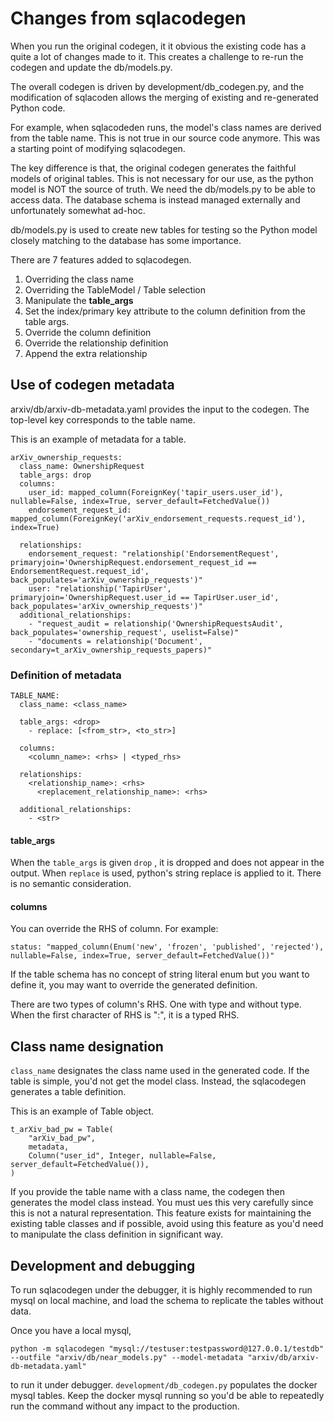 # Changes from sqlacodegen

When you run the original codegen, it it obvious the existing code has a quite a lot of changes made to it.
This creates a challenge to re-run the codegen and update the db/models.py. 

The overall codegen is driven by development/db_codegen.py, and the modification of sqlacoden allows the 
merging of existing and re-generated Python code.

For example, when sqlacodeden runs, the model's class names are derived from the table name. This is not true
in our source code anymore. This was a starting point of modifying sqlacodegen.

The key difference is that, the original codegen generates the faithful models of original tables. This is not 
necessary for our use, as the python model is NOT the source of truth. 
We need the db/models.py to be able to access data. 
The database schema is instead managed externally and unfortunately somewhat ad-hoc. 

db/models.py is used to create new tables for testing so the Python model closely matching to the database has 
some importance.

There are 7 features added to sqlacodegen. 

1. Overriding the class name
2. Overriding the TableModel / Table selection
3. Manipulate the __table_args__
4. Set the index/primary key attribute to the column definition from the table args.
5. Override the column definition
6. Override the relationship definition
7. Append the extra relationship

## Use of codegen metadata

arxiv/db/arxiv-db-metadata.yaml provides the input to the codegen.
The top-level key corresponds to the table name.

This is an example of metadata for a table.

    arXiv_ownership_requests:
      class_name: OwnershipRequest
      table_args: drop
      columns:
        user_id: mapped_column(ForeignKey('tapir_users.user_id'), nullable=False, index=True, server_default=FetchedValue())
        endorsement_request_id: mapped_column(ForeignKey('arXiv_endorsement_requests.request_id'), index=True)
    
      relationships:
        endorsement_request: "relationship('EndorsementRequest', primaryjoin='OwnershipRequest.endorsement_request_id == EndorsementRequest.request_id', back_populates='arXiv_ownership_requests')"
        user: "relationship('TapirUser', primaryjoin='OwnershipRequest.user_id == TapirUser.user_id', back_populates='arXiv_ownership_requests')"
      additional_relationships:
        - "request_audit = relationship('OwnershipRequestsAudit', back_populates='ownership_request', uselist=False)"
        - "documents = relationship('Document', secondary=t_arXiv_ownership_requests_papers)"

### Definition of metadata

    TABLE_NAME:
      class_name: <class_name>

      table_args: <drop>
        - replace: [<from_str>, <to_str>]

      columns:
        <column_name>: <rhs> | <typed_rhs>

      relationships:
        <relationship_name>: <rhs>
          <replacement_relationship_name>: <rhs>

      additional_relationships:
        - <str>

#### table_args

When the `table_args` is given `drop` , it is dropped and does not appear in the output.
When `replace` is used, python's string replace is applied to it. There is no semantic consideration. 

#### columns

You can override the RHS of column. For example:

    status: "mapped_column(Enum('new', 'frozen', 'published', 'rejected'), nullable=False, index=True, server_default=FetchedValue())"

If the table schema has no concept of string literal enum but you want to define it, you may want to override 
the generated definition. 

There are two types of column's RHS. One with type and without type. When the first character of RHS is ":", it is
a typed RHS. 


## Class name designation

`class_name` designates the class name used in the generated code. If the table is simple, you'd not get 
the model class. Instead, the sqlacodegen generates a table definition. 

This is an example of Table object. 

    t_arXiv_bad_pw = Table(
        "arXiv_bad_pw",
        metadata,
        Column("user_id", Integer, nullable=False, server_default=FetchedValue()),
    )

If you provide the table name with a class name, the codegen then generates the model class instead. 
You must ues this very carefully since this is not a natural representation. This feature exists for maintaining
the existing table classes and if possible, avoid using this feature as you'd need to manipulate the class definition
in significant way. 


## Development and debugging

To run sqlacodegen under the debugger, it is highly recommended to run mysql on local machine, and load the schema
to replicate the tables without data. 

Once you have a local mysql, 

    python -m sqlacodegen "mysql://testuser:testpassword@127.0.0.1/testdb" --outfile "arxiv/db/near_models.py" --model-metadata "arxiv/db/arxiv-db-metadata.yaml"

to run it under debugger. `development/db_codegen.py` populates the docker mysql tables. Keep the docker mysql
running so you'd be able to repeatedly run the command without any impact to the production.
